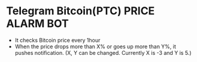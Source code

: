 # Telegram Bitcoin(PTC) PRICE ALARM BOT 
 - It checks Bitcoin price every 1hour
 - When the price drops more than X% or goes up more than Y%, it pushes notification.
   (X, Y can be changed. Currently X is -3 and Y is 5.)
